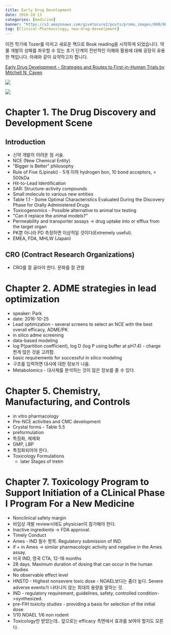 ```yaml
---
title: Early Drug Development
date: 2016-10-13
categories: [medicine]
banner: "https://s3.amazonaws.com/givetocure2/posts/promo_images/000/000/017/original/Give-To-CureDRUG.DEV_.PRIMER2.png?1447101895"
tag: [Clinical-Pharmacology, new-drug-deveolpment]
---
```


이전 학기에 Tozer를 마치고 새로운 책으로 Book reading을 시작하게 되었습니다. 
약물 개발의 성패를 좌우할 수 있는 초기 단계의 전반적인 이해와 활용에 대해 굉장히 유용한 책입니다.
아래와 같이 요약하고자 합니다. <!--more-->

[Early Drug Development - Strategies and Routes to First-in-Human Trials by Mitchell N. Cayen](https://www.amazon.com/Early-Drug-Development-First-Human/dp/0470170867)

![](https://images-na.ssl-images-amazon.com/images/I/51mstpfe5qL._SX329_BO1,204,203,200_.jpg)

![](http://www.drugstorenews.com/sites/drugstorenews.com/files/field_main_image/2016-04/NovelNewDrugs_main.jpg)

# Chapter 1. The Drug Discovery and Development Scene

## Introduction

- 신약 개발의 어려운 점 서술.
- NCE (New Chemical Entity)
- "Bigger is Better" philosophy
- Rule of Five (Lipinski) - 5개 이하 hydrogen bon, 10 bond acceptors, < 500kDa
- Hit-to-Lead Identification
- SAR: Structure-activity compounds
- Small molecule to various new entities
- Table 1.1 - Some Optimal Characteristics Evaluated During the Discovery Phase for Orally Administered Drugs
- Toxicogenomics - Possible alternative to animal tox testing
- "Can it replace the animal models?"
- Permeability and transporter assays -> drug uptake into or efflux from the target organ
- PK뿐 아니라 PD 측정하면 이상적일 것이다(Extremely useful).
- EMEA, FDA, MHLW (Japan)

## CRO (Contract Research Organizations)
- CRO를 잘 골라야 한다. 문화를 잘 관찰

# Chapter 2. ADME strategies in lead optimization
- speaker: Park
- date: 2016-10-25
- Lead optimization - several screens to select an NCE with the best overall efficacy, ADME/PK
- in silico adme screening
- data-based modeling
- log P(partition coefficient), log D (log P using buffer at pH7.4) - charge 띈게 많은 것을 고려함.
- basic requirements for successful in silico modeling
- 구조를 입력하면 대사에 대한 정보가 나옴.
- Metabolomics - 대사체를 분석하는 것이 많은 정보를 줄 수 있다.

# Chapter 5. Chemistry, Manufacturing, and Controls
- in vitro pharmacology
- Pre-NCE activities and CMC development
- Crystal forms - Table 5.5
- preformulation
- 특징화, 제제화
- GMP, LBP
- 특징화되어야 한다.
- Toxicology Formulations
    - later Stages of tretm

# Chapter 7. Toxicology Program to Support Initiation of a CLinical Phase I Program For a New Medicine

- Nonclinical safety margin
- 비임상 개발 review시에도 physician이 참가해야 한다.
- Inactive ingredients -> FDA approval.
- Timely Conduct 
- Ames - IND 필수 항목. Regulatory submission of IND.
- if + in Ames -> similar pharmacologic activity and negative in the Ames assay.
- 미국 IND, 영국 CTA, 12-18 months
- 28 days. Maximum duration of dosing that can occur in the human studies
- No observable effect level
- HNSTD - Highest nonsevere toxic dose - NOAEL보다는 좀더 높다. Severe adverse events가 나타나지 않는 최대의 용량을 말하는 것.
- IND - regulatory requirement, guidelines, safety, controlled condition->synthesized. 
- pre-FIH toxicity studies - providing a basis for selection of the initial dose
- 1/10 NOAEL 1/6 non rodent
- Toxicology만 받았는데.. 앞으로는 efficacy 측면에서 효과를 보여야 할지도 모른다.

